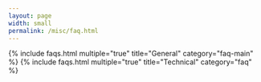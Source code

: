 ```yaml
---
layout: page
width: small
permalink: /misc/faq.html
---
```



{% include faqs.html multiple="true" title="General" category="faq-main" %}
{% include faqs.html multiple="true" title="Technical" category="faq" %}

